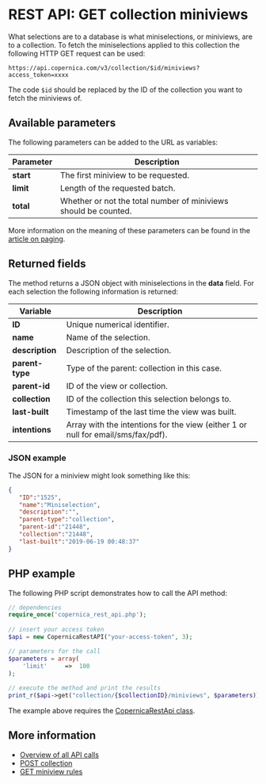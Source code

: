 # REST API: GET collection miniviews

What selections are to a database is what miniselections, or miniviews, 
are to a collection. To fetch the miniselections applied to this collection 
the following HTTP GET request can be used:

`https://api.copernica.com/v3/collection/$id/miniviews?access_token=xxxx`

The code `$id` should be replaced by the ID of the collection you want to 
fetch the miniviews of.

## Available parameters

The following parameters can be added to the URL as variables:

| Parameter | Description                                                       |
|-----------|-------------------------------------------------------------------|
| **start** | The first miniview to be requested.                               |
| **limit** | Length of the requested batch.                                    |
| **total** | Whether or not the total number of miniviews should be counted.   |

More information on the meaning of these parameters can be found in the 
[article on paging](./rest-paging).

## Returned fields

The method returns a JSON object with miniselections in the **data** 
field. For each selection the following information is returned:

| Variable          | Description                                                                               |
|-------------------|-------------------------------------------------------------------------------------------|
| **ID**            | Unique numerical identifier.                                                              |
| **name**          | Name of the selection.                                                                    |
| **description**   | Description of the selection.                                                             |
| **parent-type**   | Type of the parent: collection in this case.                                              |
| **parent-id**     | ID of the view or collection.                                                             |
| **collection**    | ID of the collection this selection belongs to.                                           |
| **last-built**    | Timestamp of the last time the view was built.                                            |
| **intentions**    | Array with the intentions for the view (either 1 or null for email/sms/fax/pdf).          |

### JSON example

The JSON for a miniview might look something like this:
 
```json
{  
   "ID":"1525",
   "name":"Miniselection",
   "description":"",
   "parent-type":"collection",
   "parent-id":"21448",
   "collection":"21448",
   "last-built":"2019-06-19 00:48:37"
}
```

## PHP example

The following PHP script demonstrates how to call the API method:

```php
// dependencies
require_once('copernica_rest_api.php');
  
// insert your access token
$api = new CopernicaRestAPI("your-access-token", 3);

// parameters for the call
$parameters = array(
    'limit'     =>  100
);
    
// execute the method and print the results
print_r($api->get("collection/{$collectionID}/miniviews", $parameters));
```

The example above requires the [CopernicaRestApi class](rest-php).

## More information

* [Overview of all API calls](./rest-api)
* [POST collection ](./rest-post-collection-miniviews)
* [GET miniview rules](./rest-get-miniview-rules)
